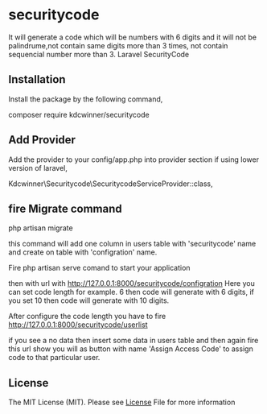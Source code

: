 # securitycode
It will generate a code which will be numbers with 6 digits and it will not be palindrume,not contain same digits more than 3 times, not contain sequencial number more than 3.
Laravel SecurityCode

## Installation
Install the package by the following command,

composer require kdcwinner/securitycode

## Add Provider
Add the provider to your config/app.php into provider section if using lower version of laravel,

Kdcwinner\Securitycode\SecuritycodeServiceProvider::class,

## fire Migrate command
php artisan migrate

this command will add one column in users table with 'securitycode' name and create on table with 'configration' name.

Fire php artisan serve comand to start your application

then with url with http://127.0.0.1:8000/securitycode/configration 
Here you can set code length for example. 6 then code will generate with 6 digits, if you set 10 then code will generate with 10 digits.

After configure the code length you have to fire http://127.0.0.1:8000/securitycode/userlist

if you see a no data then insert some data in users table and then again fire this url show you will as button with name 'Assign Access Code' to assign code to that particular user.


## License
The MIT License (MIT). Please see <a href="/shailesh-ladumor/laravel-pwa/blob/master/LICENSE.md">License</a> File for more information